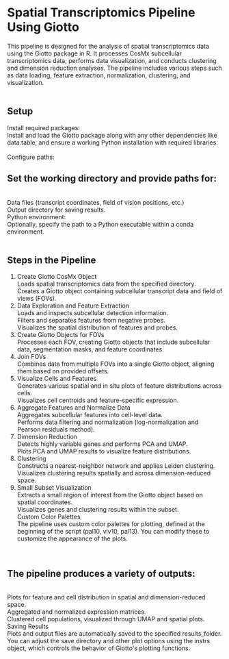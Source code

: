# Spatial Transcriptomics Pipeline Using Giotto <br>
This pipeline is designed for the analysis of spatial transcriptomics data using the Giotto package in R. It processes CosMx subcellular transcriptomics data, performs data visualization, and conducts clustering and dimension reduction analyses. The pipeline includes various steps such as data loading, feature extraction, normalization, clustering, and visualization.
 <br> <br>
## Setup <br>
Install required packages: <br>
Install and load the Giotto package along with any other dependencies like data.table, and ensure a working Python installation with required libraries. <br>
 <br>
Configure paths: <br>
## Set the working directory and provide paths for: <br>
 <br>
Data files (transcript coordinates, field of vision positions, etc.) <br>
Output directory for saving results. <br>
Python environment: <br>
Optionally, specify the path to a Python executable within a conda environment. <br>
 <br>

## Steps in the Pipeline <br>
1. Create Giotto CosMx Object <br>
Loads spatial transcriptomics data from the specified directory. <br>
Creates a Giotto object containing subcellular transcript data and field of views (FOVs). <br>
2. Data Exploration and Feature Extraction <br>
Loads and inspects subcellular detection information. <br>
Filters and separates features from negative probes. <br>
Visualizes the spatial distribution of features and probes. <br>
3. Create Giotto Objects for FOVs <br>
Processes each FOV, creating Giotto objects that include subcellular data, segmentation masks, and feature coordinates. <br>
4. Join FOVs <br>
Combines data from multiple FOVs into a single Giotto object, aligning them based on provided offsets. <br>
5. Visualize Cells and Features <br>
Generates various spatial and in situ plots of feature distributions across cells. <br>
Visualizes cell centroids and feature-specific expression. <br>
6. Aggregate Features and Normalize Data <br>
Aggregates subcellular features into cell-level data. <br>
Performs data filtering and normalization (log-normalization and Pearson residuals method). <br>
7. Dimension Reduction <br>
Detects highly variable genes and performs PCA and UMAP. <br>
Plots PCA and UMAP results to visualize feature distributions. <br>
8. Clustering <br>
Constructs a nearest-neighbor network and applies Leiden clustering. <br>
Visualizes clustering results spatially and across dimension-reduced space. <br>
9. Small Subset Visualization <br>
Extracts a small region of interest from the Giotto object based on spatial coordinates. <br>
Visualizes genes and clustering results within the subset. <br>
Custom Color Palettes <br>
The pipeline uses custom color palettes for plotting, defined at the beginning of the script (pal10, viv10, pal13). You can modify these to customize the appearance of the plots.
 <br>


## The pipeline produces a variety of outputs: <br>
 <br>
Plots for feature and cell distribution in spatial and dimension-reduced space. <br>
Aggregated and normalized expression matrices. <br>
Clustered cell populations, visualized through UMAP and spatial plots. <br>
Saving Results <br>
Plots and output files are automatically saved to the specified results_folder. You can adjust the save directory and other plot options using the instrs object, which controls the behavior of Giotto's plotting functions.
